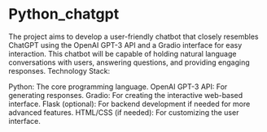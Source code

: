 # Python_chatgpt
The project aims to develop a user-friendly chatbot that closely resembles ChatGPT using the OpenAI GPT-3 API and a Gradio interface for easy interaction. This chatbot will be capable of holding natural language conversations with users, answering questions, and providing engaging responses.
Technology Stack:

Python: The core programming language.
OpenAI GPT-3 API: For generating responses.
Gradio: For creating the interactive web-based interface.
Flask (optional): For backend development if needed for more advanced features.
HTML/CSS (if needed): For customizing the user interface.
